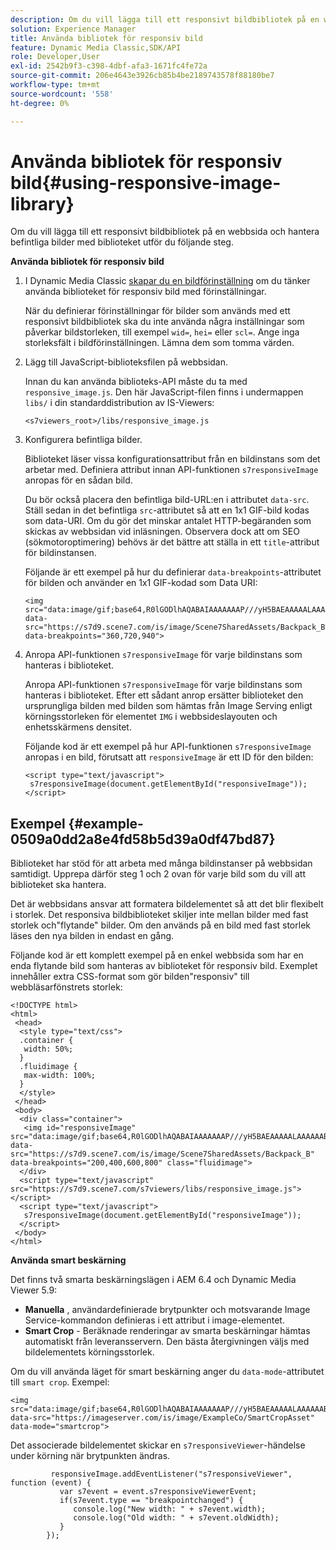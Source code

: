 ```yaml
---
description: Om du vill lägga till ett responsivt bildbibliotek på en webbsida och hantera befintliga bilder med biblioteket utför du följande steg.
solution: Experience Manager
title: Använda bibliotek för responsiv bild
feature: Dynamic Media Classic,SDK/API
role: Developer,User
exl-id: 2542b9f3-c398-4dbf-afa3-1671fc4fe72a
source-git-commit: 206e4643e3926cb85b4be2189743578f88180be7
workflow-type: tm+mt
source-wordcount: '558'
ht-degree: 0%

---
```


# Använda bibliotek för responsiv bild{#using-responsive-image-library}

Om du vill lägga till ett responsivt bildbibliotek på en webbsida och hantera befintliga bilder med biblioteket utför du följande steg.

**Använda bibliotek för responsiv bild**

1. I Dynamic Media Classic [skapar du en bildförinställning](https://experienceleague.adobe.com/docs/dynamic-media-classic/using/image-sizing/setting-image-presets.html#image-sizing) om du tänker använda biblioteket för responsiv bild med förinställningar.

   När du definierar förinställningar för bilder som används med ett responsivt bildbibliotek ska du inte använda några inställningar som påverkar bildstorleken, till exempel `wid=`, `hei=` eller `scl=`. Ange inga storleksfält i bildförinställningen. Lämna dem som tomma värden.
1. Lägg till JavaScript-biblioteksfilen på webbsidan.

   Innan du kan använda biblioteks-API måste du ta med `responsive_image.js`. Den här JavaScript-filen finns i undermappen `libs/` i din standarddistribution av IS-Viewers:

   `<s7viewers_root>/libs/responsive_image.js`
1. Konfigurera befintliga bilder.

   Biblioteket läser vissa konfigurationsattribut från en bildinstans som det arbetar med. Definiera attribut innan API-funktionen `s7responsiveImage` anropas för en sådan bild.

   Du bör också placera den befintliga bild-URL:en i attributet `data-src`. Ställ sedan in det befintliga `src`-attributet så att en 1x1 GIF-bild kodas som data-URI. Om du gör det minskar antalet HTTP-begäranden som skickas av webbsidan vid inläsningen. Observera dock att om SEO (sökmotoroptimering) behövs är det bättre att ställa in ett `title`-attribut för bildinstansen.

   Följande är ett exempel på hur du definierar `data-breakpoints`-attributet för bilden och använder en 1x1 GIF-kodad som Data URI:

   ```
   <img src="data:image/gif;base64,R0lGODlhAQABAIAAAAAAAP///yH5BAEAAAAALAAAAAABAAEAAAIBRAA7" data-src="https://s7d9.scene7.com/is/image/Scene7SharedAssets/Backpack_B" data-breakpoints="360,720,940">
   ```

1. Anropa API-funktionen `s7responsiveImage` för varje bildinstans som hanteras i biblioteket.

   Anropa API-funktionen `s7responsiveImage` för varje bildinstans som hanteras i biblioteket. Efter ett sådant anrop ersätter biblioteket den ursprungliga bilden med bilden som hämtas från Image Serving enligt körningsstorleken för elementet `IMG` i webbsideslayouten och enhetsskärmens densitet.

   Följande kod är ett exempel på hur API-funktionen `s7responsiveImage` anropas i en bild, förutsatt att `responsiveImage` är ett ID för den bilden:

   ```
   <script type="text/javascript"> 
    s7responsiveImage(document.getElementById("responsiveImage")); 
   </script>
   ```

## Exempel {#example-0509a0dd2a8e4fd58b5d39a0df47bd87}

Biblioteket har stöd för att arbeta med många bildinstanser på webbsidan samtidigt. Upprepa därför steg 1 och 2 ovan för varje bild som du vill att biblioteket ska hantera.

Det är webbsidans ansvar att formatera bildelementet så att det blir flexibelt i storlek. Det responsiva bildbiblioteket skiljer inte mellan bilder med fast storlek och&quot;flytande&quot; bilder. Om den används på en bild med fast storlek läses den nya bilden in endast en gång.

Följande kod är ett komplett exempel på en enkel webbsida som har en enda flytande bild som hanteras av biblioteket för responsiv bild. Exemplet innehåller extra CSS-format som gör bilden&quot;responsiv&quot; till webbläsarfönstrets storlek:

```
<!DOCTYPE html> 
<html> 
 <head> 
  <style type="text/css"> 
  .container { 
   width: 50%; 
  } 
  .fluidimage { 
   max-width: 100%; 
  } 
  </style> 
 </head> 
 <body> 
  <div class="container"> 
   <img id="responsiveImage" src="data:image/gif;base64,R0lGODlhAQABAIAAAAAAAP///yH5BAEAAAAALAAAAAABAAEAAAIBRAA7" data-src="https://s7d9.scene7.com/is/image/Scene7SharedAssets/Backpack_B" data-breakpoints="200,400,600,800" class="fluidimage"> 
  </div> 
  <script type="text/javascript" src="https://s7d9.scene7.com/s7viewers/libs/responsive_image.js"></script> 
  <script type="text/javascript"> 
   s7responsiveImage(document.getElementById("responsiveImage")); 
  </script> 
 </body> 
</html>
```

**Använda smart beskärning**

Det finns två smarta beskärningslägen i AEM 6.4 och Dynamic Media Viewer 5.9:

* **Manuella** , användardefinierade brytpunkter och motsvarande Image Service-kommandon definieras i ett attribut i image-elementet.
* **Smart Crop**  - Beräknade renderingar av smarta beskärningar hämtas automatiskt från leveransservern. Den bästa återgivningen väljs med bildelementets körningsstorlek.

Om du vill använda läget för smart beskärning anger du `data-mode`-attributet till `smart crop`. Exempel:

```
<img 
src="data:image/gif;base64,R0lGODlhAQABAIAAAAAAAP///yH5BAEAAAAALAAAAAABAAEAAAIBRAA7" 
data-src="https://imageserver.com/is/image/ExampleCo/SmartCropAsset" 
data-mode="smartcrop">
```

Det associerade bildelementet skickar en `s7responsiveViewer`-händelse under körning när brytpunkten ändras.

```
         responsiveImage.addEventListener("s7responsiveViewer", function (event) { 
           var s7event = event.s7responsiveViewerEvent; 
           if(s7event.type == "breakpointchanged") { 
              console.log("New width: " + s7event.width); 
              console.log("Old width: " + s7event.oldWidth); 
           } 
        });
```
